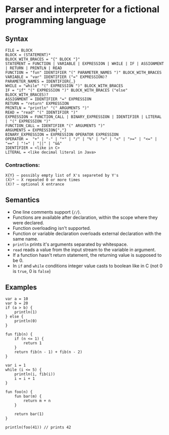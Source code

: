 # Parser and interpreter for a fictional programming language

## Syntax
```
FILE = BLOCK
BLOCK = (STATEMENT)*
BLOCK_WITH_BRACES = "{" BLOCK "}"
STATEMENT = FUNCTION | VARIABLE | EXPRESSION | WHILE | IF | ASSIGNMENT | RETURN | PRINTLN | READ
FUNCTION = "fun" IDENTIFIER "(" PARAMETER_NAMES ")" BLOCK_WITH_BRACES
VARIABLE = "var" IDENTIFIER ("=" EXPRESSION)?
PARAMETER_NAMES = IDENTIFIER{,}
WHILE = "while" "(" EXPRESSION ")" BLOCK_WITH_BRACES
IF = "if" "(" EXPRESSION ")" BLOCK_WITH_BRACES ("else" BLOCK_WITH_BRACES)?
ASSIGNMENT = IDENTIFIER "=" EXPRESSION
RETURN = "return" EXPRESSION
PRINTLN = "println" "(" ARGUMENTS ")"
READ = "read" "(" IDENTIFIER ")"
EXPRESSION = FUNCTION_CALL | BINARY_EXPRESSION | IDENTIFIER | LITERAL | "(" EXPRESSION ")"
FUNCTION_CALL = IDENTIFIER "(" ARGUMENTS ")"
ARGUMENTS = EXPRESSION{","}
BINARY_EXPRESSION = EXPRESSION OPERATOR EXPRESSION
OPERATOR =  "+" | "-" | "*" | "/" | "%" | ">" | "<" | ">=" | "<=" | "==" | "!=" | "||" | "&&"
IDENTIFIER = <like in C>
LITERAL = <like decimal literal in Java>

```

### Contractions:
```
X{Y} – possibly empty list of X's separeted by Y's
(X)* – X repeated 0 or more times
(X)? – optional X entrance
```

## Semantics
- One line comments support (`//`).
- Functions are available after declaration, within the scope where they were declared.
- Function overloading isn't supported.
- Function or variable declaration overloads external declaration with the same name.
- `println` prints it's arguments separated by whitespace.
- `read` reads a value from the input stream to the variable in argument.
- If a function hasn't return statement, the returning value is supposed to be 0.
- In `if` and `while` conditions integer value casts to boolean like in C (not 0 is `true`, 0 is `false`)

## Examples
```
var a = 10
var b = 20
if (a > b) {
    println(1)
} else {
    println(0)
}
```

```
fun fib(n) {
    if (n <= 1) {
        return 1
    }
    return fib(n - 1) + fib(n - 2)
}

var i = 1
while (i <= 5) {
    println(i, fib(i))
    i = i + 1
}
```

```
fun foo(n) {
    fun bar(m) {
        return m + n
    }

    return bar(1)
}

println(foo(41)) // prints 42
```
